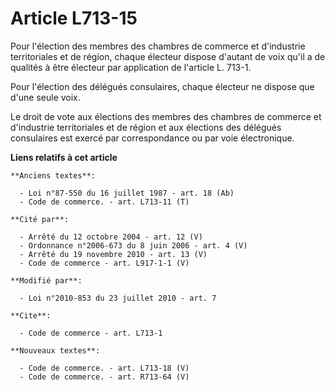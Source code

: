 # Article L713-15

Pour l'élection des membres des chambres de commerce et d'industrie territoriales et de région, chaque électeur dispose
d'autant de voix qu'il a de qualités à être électeur par application de l'article L. 713-1. 

Pour l'élection des délégués consulaires, chaque électeur ne dispose que d'une seule voix. 

Le droit de vote aux élections des membres des chambres de commerce et d'industrie territoriales et de région et aux
élections des délégués consulaires est exercé par correspondance ou par voie électronique.

**Liens relatifs à cet article**

	**Anciens textes**:

	  - Loi n°87-550 du 16 juillet 1987 - art. 18 (Ab)
	  - Code de commerce. - art. L713-11 (T)

	**Cité par**:

	  - Arrêté du 12 octobre 2004 - art. 12 (V)
	  - Ordonnance n°2006-673 du 8 juin 2006 - art. 4 (V)
	  - Arrêté du 19 novembre 2010 - art. 13 (V)
	  - Code de commerce - art. L917-1-1 (V)

	**Modifié par**:

	  - Loi n°2010-853 du 23 juillet 2010 - art. 7

	**Cite**:

	  - Code de commerce - art. L713-1

	**Nouveaux textes**:

	  - Code de commerce. - art. L713-18 (V)
	  - Code de commerce. - art. R713-64 (V)
